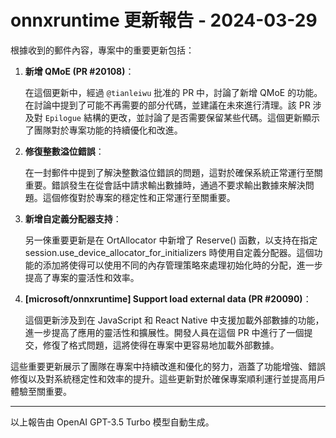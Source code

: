 # onnxruntime 更新報告 - 2024-03-29

根據收到的郵件內容，專案中的重要更新包括：



1. **新增 QMoE (PR #20108)**：

   在這個更新中，經過 `@tianleiwu` 批准的 PR 中，討論了新增 QMoE 的功能。在討論中提到了可能不再需要的部分代碼，並建議在未來進行清理。該 PR 涉及對 `Epilogue` 結構的更改，並討論了是否需要保留某些代碼。這個更新顯示了團隊對於專案功能的持續優化和改進。



2. **修復整數溢位錯誤**：

   在一封郵件中提到了解決整數溢位錯誤的問題，這對於確保系統正常運行至關重要。錯誤發生在從會話中請求輸出數據時，通過不要求輸出數據來解決問題。這個修復對於專案的穩定性和正常運行至關重要。



3. **新增自定義分配器支持**：

   另一倈重要更新是在 OrtAllocator 中新增了 Reserve() 函數，以支持在指定 session.use_device_allocator_for_initializers 時使用自定義分配器。這個功能的添加將使得可以使用不同的內存管理策略來處理初始化時的分配，進一步提高了專案的靈活性和效率。



4. **[microsoft/onnxruntime] Support load external data (PR #20090)**：

   這個更新涉及到在 JavaScript 和 React Native 中支援加載外部數據的功能，進一步提高了應用的靈活性和擴展性。開發人員在這個 PR 中進行了一個提交，修復了格式問題，這將使得在專案中更容易地加載外部數據。



這些重要更新展示了團隊在專案中持續改進和優化的努力，涵蓋了功能增強、錯誤修復以及對系統穩定性和效率的提升。這些更新對於確保專案順利運行並提高用戶體驗至關重要。



---



以上報告由 OpenAI GPT-3.5 Turbo 模型自動生成。